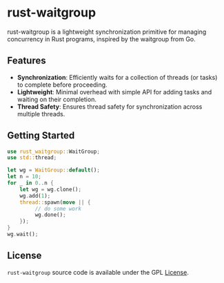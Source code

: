 # rust-waitgroup

rust-waitgroup is a lightweight synchronization primitive for managing concurrency in Rust programs, inspired by the waitgroup from Go.

## Features

- **Synchronization**: Efficiently waits for a collection of threads (or tasks) to complete before proceeding.
- **Lightweight**: Minimal overhead with simple API for adding tasks and waiting on their completion.
- **Thread Safety**: Ensures thread safety for synchronization across multiple threads.

## Getting Started

```rust
use rust_waitgroup::WaitGroup;
use std::thread;

let wg = WaitGroup::default();
let n = 10;
for _ in 0..n {
    let wg = wg.clone();
    wg.add(1);
    thread::spawn(move || {
         // do some work
         wg.done();
    });
}
wg.wait();
```

## License

`rust-waitgroup` source code is available under the GPL [License](/LICENSE).
